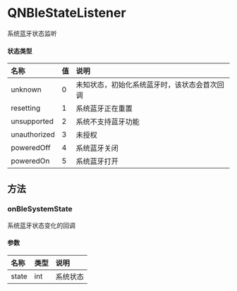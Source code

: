 # QNBleStateListener

系统蓝牙状态监听

#### 状态类型

| 名称         | 值  | 说明                                         |
| :----------- | :-- | :------------------------------------------- |
| unknown      | 0   | 未知状态，初始化系统蓝牙时，该状态会首次回调 |
| resetting    | 1   | 系统蓝牙正在重置                             |
| unsupported  | 2   | 系统不支持蓝牙功能                           |
| unauthorized | 3   | 未授权                                       |
| poweredOff   | 4   | 系统蓝牙关闭                                 |
| poweredOn    | 5   | 系统蓝牙打开                                 |

## 方法

### onBleSystemState

系统蓝牙状态变化的回调

#### 参数

| 名称  | 类型 | 说明     |
| :---- | :--- | :------- |
| state | int  | 系统状态 |
